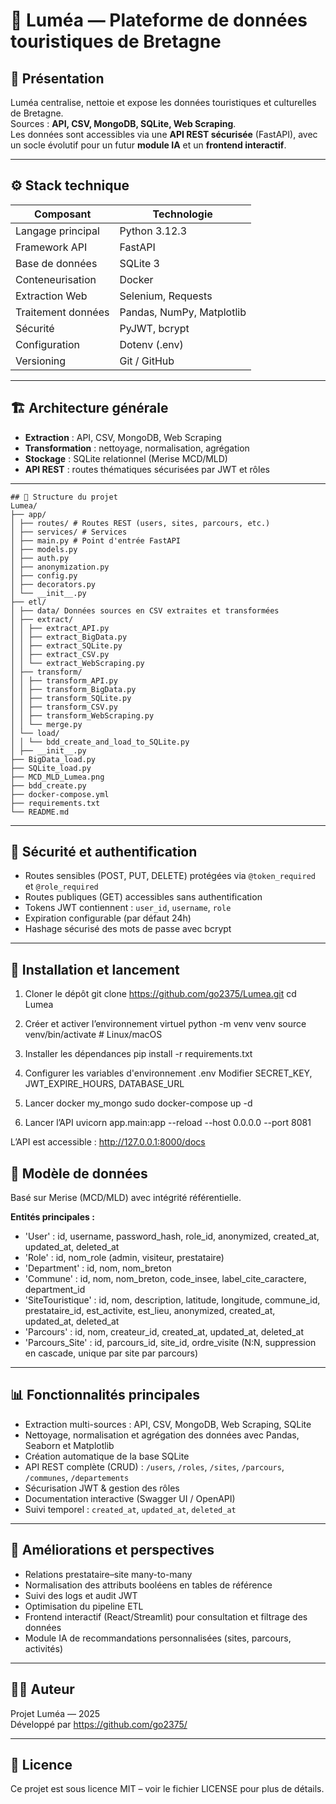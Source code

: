 # 🌿 Luméa — Plateforme de données touristiques de Bretagne

## 🧭 Présentation
Luméa centralise, nettoie et expose les données touristiques et culturelles de Bretagne.  
Sources : **API, CSV, MongoDB, SQLite, Web Scraping**.  
Les données sont accessibles via une **API REST sécurisée** (FastAPI), avec un socle évolutif pour un futur **module IA** et un **frontend interactif**.

---

## ⚙️ Stack technique
| Composant              | Technologie                    |
|------------------------|--------------------------------|
| Langage principal      | Python 3.12.3                  |
| Framework API          | FastAPI                        |
| Base de données        | SQLite 3                       |
| Conteneurisation       | Docker                         |
| Extraction Web         | Selenium, Requests             |
| Traitement données     | Pandas, NumPy, Matplotlib      |
| Sécurité               | PyJWT, bcrypt                  |
| Configuration          | Dotenv (.env)                  |
| Versioning             | Git / GitHub                   |

---

## 🏗️ Architecture générale
- **Extraction** : API, CSV, MongoDB, Web Scraping  
- **Transformation** : nettoyage, normalisation, agrégation  
- **Stockage** : SQLite relationnel (Merise MCD/MLD)  
- **API REST** : routes thématiques sécurisées par JWT et rôles  

---

```
## 🧩 Structure du projet
Lumea/
├── app/
│ ├── routes/ # Routes REST (users, sites, parcours, etc.)
│ ├── services/ # Services
│ ├── main.py # Point d'entrée FastAPI
│ ├── models.py
│ ├── auth.py
│ ├── anonymization.py
│ ├── config.py
│ ├── decorators.py
│ └── __init__.py
├── etl/
│ ├── data/ Données sources en CSV extraites et transformées
│ ├── extract/
│ │ ├── extract_API.py
│ │ ├── extract_BigData.py
│ │ ├── extract_SQLite.py
│ │ ├── extract_CSV.py
│ │ └── extract_WebScraping.py
│ ├── transform/
│ │ ├── transform_API.py
│ │ ├── transform_BigData.py
│ │ ├── transform_SQLite.py
│ │ ├── transform_CSV.py
│ │ ├── transform_WebScraping.py
│ │ └── merge.py
│ └── load/
│ │ └── bdd_create_and_load_to_SQLite.py
│ ├── __init__.py
├── BigData_load.py
├── SQLite_load.py
├── MCD_MLD_Lumea.png
├── bdd_create.py
├── docker-compose.yml
├── requirements.txt
└── README.md
```


---

## 🔐 Sécurité et authentification
- Routes sensibles (POST, PUT, DELETE) protégées via `@token_required` et `@role_required`  
- Routes publiques (GET) accessibles sans authentification  
- Tokens JWT contiennent : `user_id`, `username`, `role`  
- Expiration configurable (par défaut 24h)  
- Hashage sécurisé des mots de passe avec bcrypt  

---

## 🚀 Installation et lancement

1. Cloner le dépôt
git clone https://github.com/go2375/Lumea.git
cd Lumea

2. Créer et activer l’environnement virtuel
python -m venv venv
source venv/bin/activate  # Linux/macOS

3. Installer les dépendances
pip install -r requirements.txt

4. Configurer les variables d'environnement
.env
Modifier SECRET_KEY, JWT_EXPIRE_HOURS, DATABASE_URL

5. Lancer docker my_mongo
sudo docker-compose up -d

6. Lancer l’API
uvicorn app.main:app --reload --host 0.0.0.0 --port 8081

L’API est accessible : http://127.0.0.1:8000/docs

## 🧠 Modèle de données
Basé sur Merise (MCD/MLD) avec intégrité référentielle.

**Entités principales :**
 - 'User' : id, username, password_hash, role_id, anonymized, created_at, updated_at, deleted_at
- 'Role' : id, nom_role (admin, visiteur, prestataire)
- 'Department' : id, nom, nom_breton
- 'Commune' : id, nom, nom_breton, code_insee, label_cite_caractere, department_id
- 'SiteTouristique' : id, nom, description, latitude, longitude, commune_id, prestataire_id, est_activite, est_lieu, anonymized, created_at, updated_at, deleted_at
- 'Parcours' : id, nom, createur_id, created_at, updated_at, deleted_at
- 'Parcours_Site' : id, parcours_id, site_id, ordre_visite (N:N, suppression en cascade, unique par site par parcours)

---

## 📊 Fonctionnalités principales
- Extraction multi-sources : API, CSV, MongoDB, Web Scraping, SQLite  
- Nettoyage, normalisation et agrégation des données avec Pandas, Seaborn et Matplotlib  
- Création automatique de la base SQLite  
- API REST complète (CRUD) : `/users`, `/roles`, `/sites`, `/parcours`, `/communes`, `/departements`
- Sécurisation JWT & gestion des rôles  
- Documentation interactive (Swagger UI / OpenAPI)  
- Suivi temporel : `created_at`, `updated_at`, `deleted_at`  

---

## 🔮 Améliorations et perspectives
- Relations prestataire–site many-to-many  
- Normalisation des attributs booléens en tables de référence  
- Suivi des logs et audit JWT  
- Optimisation du pipeline ETL  
- Frontend interactif (React/Streamlit) pour consultation et filtrage des données  
- Module IA de recommandations personnalisées (sites, parcours, activités)  

---

## 👨‍💻 Auteur
Projet Luméa — 2025  
Développé par https://github.com/go2375/

---

## 📜 Licence
Ce projet est sous licence MIT – voir le fichier LICENSE pour plus de détails.

